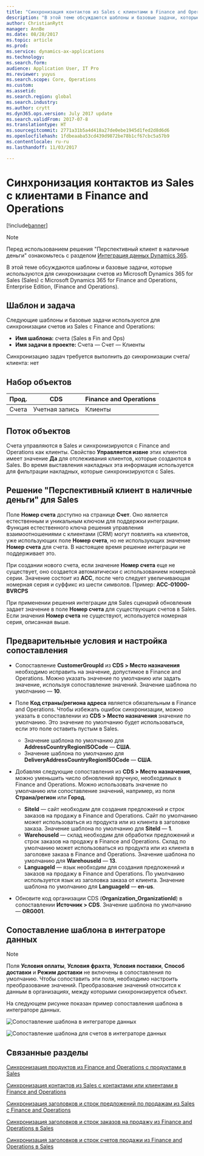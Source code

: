 ```yaml
---
title: "Синхронизация контактов из Sales с клиентами в Finance and Operations"
description: "В этой теме обсуждаются шаблоны и базовые задачи, которые используются для синхронизации счетов из Microsoft Dynamics 365 for Sales с Microsoft Dynamics 365 for Finance and Operations, Enterprise Edition."
author: ChristianRytt
manager: AnnBe
ms.date: 08/28/2017
ms.topic: article
ms.prod: 
ms.service: dynamics-ax-applications
ms.technology: 
ms.search.form: 
audience: Application User, IT Pro
ms.reviewer: yuyus
ms.search.scope: Core, Operations
ms.custom: 
ms.assetid: 
ms.search.region: global
ms.search.industry: 
ms.author: crytt
ms.dyn365.ops.version: July 2017 update
ms.search.validFrom: 2017-07-8
ms.translationtype: HT
ms.sourcegitcommit: 2771a31b5a4d418a27de0ebe1945d1fed2d8d6d6
ms.openlocfilehash: 1fdbeaaba53cd439d9872be78b1cf67cbc5a57b9
ms.contentlocale: ru-ru
ms.lasthandoff: 11/03/2017

---
```


# <a name="synchronize-accounts-from-sales-to-customers-in-finance-and-operations"></a>Синхронизация контактов из Sales с клиентами в Finance and Operations

[!include[banner](../includes/banner.md)]

> [!NOTE]
> Перед использованием решения "Перспективный клиент в наличные деньги" ознакомьтесь с разделом [Интеграция данных Dynamics 365](/common-data-service/entity-reference/dynamics-365-integration). 

В этой теме обсуждаются шаблоны и базовые задачи, которые используются для синхронизации счетов из Microsoft Dynamics 365 for Sales (Sales) с Microsoft Dynamics 365 for Finance and Operations, Enterprise Edition, (Finance and Operations).

## <a name="template-and-task"></a>Шаблон и задача

Следующие шаблоны и базовые задачи используются для синхронизации счетов из Sales с Finance and Operations:

- **Имя шаблона:** счета (Sales в Fin and Ops)
- **Имя задачи в проекте:** Счета — Счет — Клиенты

Синхронизацию задач требуется выполнить до синхронизации счета/клиента: нет

## <a name="entity-set"></a>Набор объектов

| Прод.    | CDS     | Finance and Operations |
|----------|---------|------------------------|
| Счета | Учетная запись | Клиенты              |

## <a name="entity-flow"></a>Поток объектов

Счета управляются в Sales и синхронизируются с Finance and Operations как клиенты. Свойство **Управляется извне** этих клиентов имеет значение **Да** для отслеживания клиентов, которые создаются в Sales. Во время выставления накладных эта информация используется для фильтрации накладных, которые синхронизируются с Sales.

## <a name="prospect-to-cash-solution-for-sales"></a>Решение "Перспективный клиент в наличные деньги" для Sales

Поле **Номер счета** доступно на странице **Счет**. Оно является естественным и уникальным ключом для поддержки интеграции. Функция естественного ключа решения управления взаимоотношениями с клиентами (CRM) могут повлиять на клиентов, уже использующих поле **Номер счета**, но не использующих значение **Номер счета** для счета. В настоящее время решение интеграции не поддерживает это.

При создании нового счета, если значение **Номер счета** еще не существует, оно создается автоматически с использованием номерной серии. Значение состоит из **ACC**, после чего следует увеличивающая номерная серия и суффикс из шести символов. Пример: **ACC-01000-BVRCPS**

При применении решения интеграции для Sales сценарий обновления задает значение в поле **Номер счета** для существующих счетов в Sales. Если значения **Номер счета** не существуют, используется номерная серия, описанная выше.

## <a name="preconditions-and-mapping-setup"></a>Предварительные условия и настройка сопоставления

- Сопоставление **CustomerGroupId** из **CDS &gt; Место назначения** необходимо исправить на значение, допустимое в Finance and Operations. Можно указать значение по умолчанию или задать значение, используя сопоставление значений. Значение шаблона по умолчанию — **10**.
- Поле **Код страны/региона адреса** является обязательным в Finance and Operations. Чтобы избежать ошибок синхронизации, можно указать в сопоставлении из **CDS &gt; Место назначения** значение по умолчанию. Это значение по умолчанию будет использоваться, если это поле оставить пустым в Sales.

    - Значение шаблона по умолчанию для **AddressCountryRegionISOCode** — **США**.
    - Значение шаблона по умолчанию для **DeliveryAddressCountryRegionISOCode** — **США**.

- Добавляя следующие сопоставления из **CDS &gt; Место назначения**, можно уменьшить число обновлений вручную, необходимых в Finance and Operations. Можно использовать значение по умолчанию или сопоставление значений, например, из поля **Страна/регион** или **Город**.

    - **SiteId** — сайт необходим для создания предложений и строк заказов на продажу в Finance and Operations. Сайт по умолчанию может использоваться из продукта или из клиента в заголовке заказа. Значение шаблона по умолчанию для **SiteId** — **1**.
    - **WarehouseId** — склад необходим для обработки предложений и строк заказов на продажу в Finance and Operations. Склад по умолчанию может использоваться из продукта или из клиента в заголовке заказа в Finance and Operations. Значение шаблона по умолчанию для **WarehouseId** — **13**.
    - **LanguageId** — язык необходим для создания предложений и заказов на продажу в Finance and Operations. По умолчанию используется язык из заголовка заказа от клиента. Значение шаблона по умолчанию для **LanguageId** — **en-us**.

- Обновите код организации CDS (**Organization_OrganizationId**) в сопоставлении **Источник &gt; CDS**. Значение шаблона по умолчанию — **ORG001**.

## <a name="template-mapping-in-data-integrator"></a>Сопоставление шаблона в интеграторе данных

> [!NOTE]
> Поля **Условия оплаты**, **Условия фрахта**, **Условия поставки**, **Способ доставки** и **Режим доставки** не включены в сопоставления по умолчанию. Чтобы сопоставить эти поля, необходимо настроить преобразование значений. Преобразование значений относится к данным в организациях, между которыми синхронизируется объект.

На следующем рисунке показан пример сопоставления шаблона в интеграторе данных.

![Сопоставление шаблона в интеграторе данных](./media/accounts-template-mapping-data-integrator-1.png)

![Сопоставление шаблона для счетов в интеграторе данных](./media/accounts-template-mapping-data-integrator-2.png)

## <a name="related-topics"></a>Связанные разделы

[Синхронизация продуктов из Finance and Operations с продуктами в Sales](products-template-mapping.md)

[Синхронизация контактов из Sales с контактами или клиентами в Finance and Operations](contacts-template-mapping.md)

[Синхронизация заголовков и строк предложений по продажам из Sales с Finance and Operations](sales-quotation-template-mapping.md)

[Синхронизация заголовков и строк заказов на продажу из Finance and Operations в Sales](sales-order-template-mapping.md)

[Синхронизация заголовков и строк счетов продажи из Finance and Operations в Sales](sales-invoice-template-mapping.md)




